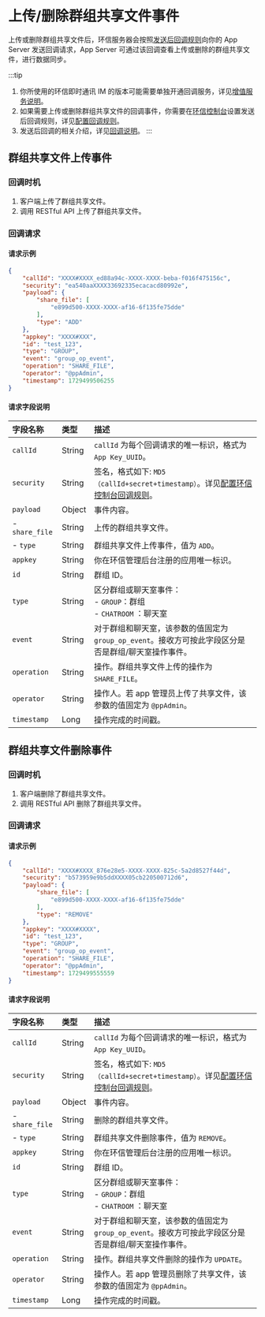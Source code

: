 # 上传/删除群组共享文件事件

上传或删除群组共享文件后，环信服务器会按照[发送后回调规则](/product/enable_and_configure_IM.html#配置回调规则)向你的 App Server 发送回调请求，App Server 可通过该回调查看上传或删除的群组共享文件，进行数据同步。

:::tip
1. 你所使用的环信即时通讯 IM 的版本可能需要单独开通回调服务，详见[增值服务说明](/product/pricing.html#增值服务费用)。
2. 如果需要上传或删除群组共享文件的回调事件，你需要在[环信控制台](https://console.easemob.com/user/login)设置发送后回调规则，详见[配置回调规则](/product/enable_and_configure_IM.html#配置回调规则)。
3. 发送后回调的相关介绍，详见[回调说明](/docs/sdk/server-side/callback_postsending.html)。
:::

## 群组共享文件上传事件

### 回调时机

1. 客户端上传了群组共享文件。
2. 调用 RESTful API 上传了群组共享文件。

### 回调请求

#### 请求示例

```json
{
	"callId": "XXXX#XXXX_ed88a94c-XXXX-XXXX-beba-f016f475156c",
	"security": "ea540aaXXXX33692335ecacacd80992e",
	"payload": {
		"share_file": [
			"e899d500-XXXX-XXXX-af16-6f135fe75dde"
		],
		"type": "ADD"
	},
	"appkey": "XXXX#XXX",
	"id": "test_123",
	"type": "GROUP",
	"event": "group_op_event",
	"operation": "SHARE_FILE",
	"operator": "@ppAdmin",
	"timestamp": 1729499506255
}
```

#### 请求字段说明

| 字段名称         | 类型   | 描述                                                 |
| :------------- | :----- | :----------------------------------------------------------- |
| `callId`       | String   | `callId` 为每个回调请求的唯一标识，格式为 `App Key_UUID`。 | 
| `security`     | String | 签名，格式如下: `MD5（callId+secret+timestamp）`。详见[配置环信控制台回调规则](/product/enable_and_configure_IM.html#配置回调规则)。|
| `payload`       | Object | 事件内容。                                                     |
|  - `share_file`| String | 上传的群组共享文件。 | 
|  - `type`      | String | 群组共享文件上传事件，值为 `ADD`。 |
| `appkey`       | String | 你在环信管理后台注册的应用唯一标识。  |
| `id`           | String | 群组 ID。                 |
| `type`         | String | 区分群组或聊天室事件：<br/> - `GROUP`：群组 <br/> - `CHATROOM` ：聊天室   |
| `event`        | String | 对于群组和聊天室，该参数的值固定为 `group_op_event`。接收方可按此字段区分是否是群组/聊天室操作事件。 | 
| `operation`    | String | 操作。群组共享文件上传的操作为 `SHARE_FILE`。 |
| `operator`     | String | 操作人。若 app 管理员上传了共享文件，该参数的值固定为 `@ppAdmin`。                     | 
| `timestamp`    | Long   | 操作完成的时间戳。            | 

## 群组共享文件删除事件

### 回调时机

1. 客户端删除了群组共享文件。
2. 调用 RESTful API 删除了群组共享文件。

### 回调请求

#### 请求示例

```json
{
	"callId": "XXXX#XXXX_876e28e5-XXXX-XXXX-825c-5a2d8527f44d",
	"security": "b573959e9b5ddXXXX05cb220500712d6",
	"payload": {
		"share_file": [
			"e899d500-XXXX-XXXX-af16-6f135fe75dde"
		],
		"type": "REMOVE"
	},
	"appkey": "XXXX#XXXX",
	"id": "test_123",
	"type": "GROUP",
	"event": "group_op_event",
	"operation": "SHARE_FILE",
	"operator": "@ppAdmin",
	"timestamp": 1729499555559
}
```

#### 请求字段说明

| 字段名称         | 类型   | 描述                                                 |
| :------------- | :----- | :----------------------------------------------------------- |
| `callId`       | String | `callId` 为每个回调请求的唯一标识，格式为 `App Key_UUID`。 | 
| `security`     | String | 签名，格式如下: `MD5（callId+secret+timestamp）`。详见[配置环信控制台回调规则](/product/enable_and_configure_IM.html#配置回调规则)。|
| `payload`       | Object | 事件内容。                          |
|  - `share_file`| String | 删除的群组共享文件。                 | 
|  - `type`      | String | 群组共享文件删除事件，值为 `REMOVE`。 |
| `appkey`       | String | 你在环信管理后台注册的应用唯一标识。   |
| `id`           | String | 群组 ID。                           |
| `type`         | String | 区分群组或聊天室事件：<br/> - `GROUP`：群组 <br/> - `CHATROOM` ：聊天室   |
| `event`        | String | 对于群组和聊天室，该参数的值固定为 `group_op_event`。接收方可按此字段区分是否是群组/聊天室操作事件。 | 
| `operation`    | String | 操作。群组共享文件删除的操作为 `UPDATE`。 |
| `operator`     | String | 操作人。若 app 管理员删除了共享文件，该参数的值固定为 `@ppAdmin`。                     | 
| `timestamp`    | Long   | 操作完成的时间戳。            | 




